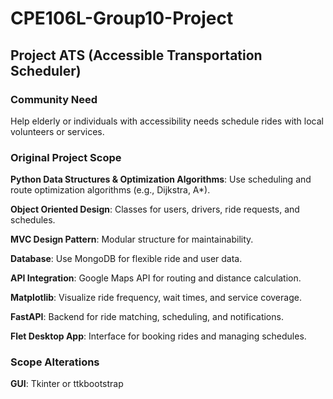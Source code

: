 # CPE106L-Group10-Project

## Project ATS (Accessible Transportation Scheduler)

### Community Need

Help elderly or individuals with accessibility needs schedule rides with local volunteers or services.

### Original Project Scope

**Python Data Structures & Optimization Algorithms**: Use scheduling and route optimization algorithms (e.g., Dijkstra, A*).

**Object Oriented Design**: Classes for users, drivers, ride requests, and schedules.

**MVC Design Pattern**: Modular structure for maintainability.

**Database**: Use MongoDB for flexible ride and user data.

**API Integration**: Google Maps API for routing and distance calculation.

**Matplotlib**: Visualize ride frequency, wait times, and service coverage.

**FastAPI**: Backend for ride matching, scheduling, and notifications.

**Flet Desktop App**: Interface for booking rides and managing schedules.

### Scope Alterations

**GUI**: Tkinter or ttkbootstrap
